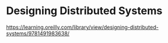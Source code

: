 # Designing Distributed Systems

https://learning.oreilly.com/library/view/designing-distributed-systems/9781491983638/
